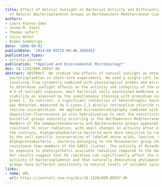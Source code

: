 ```yaml
---
title: Effect of Natural Sunlight on Bacterial Activity and Differential Sensitivity
  of Natural Bacterioplankton Groups in Northwestern Mediterranean Coastal Waters
authors:
- Laura Alonso-Sáez
- Josep M. Gasol
- Thomas Lefort
- Julia Hofer
- Ruben Sommaruga
date: '2006-09-01'
publishDate: '2024-08-05T15:04:48.349545Z'
publication_types:
- article-journal
publication: '*Applied and Environmental Microbiology*'
doi: 10.1128/AEM.00597-06
abstract: ABSTRACT  We studied the effects of natural sunlight on heterotrophic marine
  bacterioplankton in short-term experiments. We used a single-cell level approach
  involving flow cytometry combined with physiological probes and microautoradiography
  to determine sunlight effects on the activity and integrity of the cells. After
  4 h of sunlight exposure, most bacterial cells maintained membrane integrity and
  viability as assessed by the simultaneous staining with propidium iodide and SYBR
  green I. In contrast, a significant inhibition of heterotrophic bacterial activity
  was detected, measured by 5-cyano-2,3 ditolyl tetrazolium chloride reduction and
  leucine incorporation. We applied microautoradiography combined with catalyzed reporter
  deposition-fluorescence in situ hybridization to test the sensitivity of the different
  bacterial groups naturally occurring in the Northwestern Mediterranean to sunlight.
  Members of the Gammaproteobacteria and Bacteroidetes groups appeared to be highly
  resistant to solar radiation, with small changes in activity after exposure. On
  the contrary, Alphaproteobacteria bacteria were more sensitive to radiation as measured
  by the cell-specific incorporation of labeled amino acids, leucine, and ATP. Within
  Alphaproteobacteria , bacteria belonging to the Roseobacter group showed higher
  resistance than members of the SAR11 cluster. The activity of Roseobacter was stimulated
  by exposure to photosynthetic available radiation compared to the dark treatment.
  Our results suggest that UV radiation can significantly affect the in situ single-cell
  activity of bacterioplankton and that naturally dominating phylogenetic bacterial
  groups have different sensitivity to natural levels of incident solar radiation.
links:
- name: URL
  url: https://journals.asm.org/doi/10.1128/AEM.00597-06
---
```

